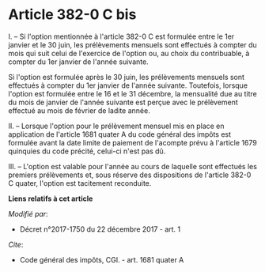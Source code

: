 # Article 382-0 C bis

I. – Si l'option mentionnée à l'article 382-0 C est formulée entre le 1er janvier et le 30 juin, les prélèvements mensuels
sont effectués à compter du mois qui suit celui de l'exercice de l'option ou, au choix du contribuable, à compter du 1er
janvier de l'année suivante.

Si l'option est formulée après le 30 juin, les prélèvements mensuels sont effectués à compter du 1er janvier de l'année
suivante. Toutefois, lorsque l'option est formulée entre le 16 et le 31 décembre, la mensualité due au titre du mois de
janvier de l'année suivante est perçue avec le prélèvement effectué au mois de février de ladite année.

II. – Lorsque l'option pour le prélèvement mensuel mis en place en application de l'article 1681 quater A du code général des
impôts est formulée avant la date limite de paiement de l'acompte prévu à l'article 1679 quinquies du code précité, celui-ci
n'est pas dû.

III. – L'option est valable pour l'année au cours de laquelle sont effectués les premiers prélèvements et, sous réserve des
dispositions de l'article 382-0 C quater, l'option est tacitement reconduite.

**Liens relatifs à cet article**

_Modifié par_:

  - Décret n°2017-1750 du 22 décembre 2017 - art. 1

_Cite_:

  - Code général des impôts, CGI. - art. 1681 quater A
